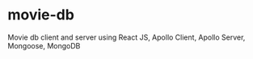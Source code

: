# movie-db
Movie db client and server using React JS, Apollo Client, Apollo Server, Mongoose, MongoDB
